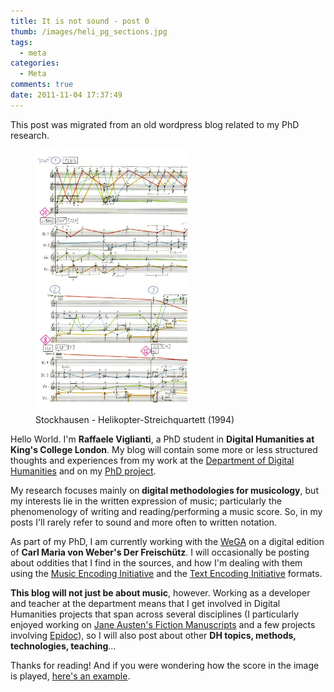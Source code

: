 ```yaml
---
title: It is not sound - post 0
thumb: /images/heli_pg_sections.jpg
tags:
  - meta
categories:
  - Meta
comments: true
date: 2011-11-04 17:37:49
---
```


<div class="alert alert-warning" role="alert">This post was migrated from an old wordpress blog related to my PhD research.</div>

<figure class="figure pull-xs-right p-l-3">
  <a href="http://www.stockhausen.org/heli_pg_1.html"><img class="figure-img img-fluid img-rounded" title="heli_pg_sections" src="/images/heli_pg_sections.jpg" alt="Stockhausen - Helikopter-Streichquartett" width="243" height="421" /></a>
  <figcaption class="figure-caption">Stockhausen - Helikopter-Streichquartett (1994)</figcaption>
</figure>

Hello World. I'm <strong>Raffaele Viglianti</strong>, a PhD student in <strong>Digital Humanities at King's College London</strong>. My blog will contain some more or less structured thoughts and experiences from my work at the <a title="Department of Digital Humanities at King's College London" href="http://www.kcl.ac.uk/ddh" target="_blank">Department of Digital Humanities</a> and on my <a title="PhD Project" href="http://itisnotsound.wordpress.com/phd-project/">PhD project</a>.

My research focuses mainly on<strong> digital methodologies for musicology</strong>, but my interests lie in the written expression of music; particularly the phenomenology of writing and reading/performing a music score. So, in my posts I'll rarely refer to sound and more often to written notation.

As part of my PhD, I am currently working with the <a title="Weber Gesamtausgabe Website" href="http://www.weber-gesamtausgabe.de/en/Index" target="_blank">WeGA</a> on a digital edition of <strong>Carl Maria von Weber's Der Freischütz</strong>. I will occasionally be posting about oddities that I find in the sources, and how I'm dealing with them using the <a title="Music Encoding Initiative website" href="http://www.music-encoding.org" target="_blank">Music Encoding Initiative</a> and the <a title="Text Encoding Initiative Website" href="http://www.tei-c.org" target="_blank">Text Encoding Initiative</a> formats.

<strong>This blog will not just be about music</strong>, however. Working as a developer and teacher at the department means that I get involved in Digital Humanities projects that span across several disciplines (I particularly enjoyed working on <a title="Jane Austen's Fiction Manuscripts Website" href="http://janeausten.ac.uk/index.html" target="_blank">Jane Austen's Fiction Manuscripts</a> and a few projects involving <a title="Epidoc on Sourceforge" href="http://epidoc.sourceforge.net/" target="_blank">Epidoc</a>), so I will also post about other <strong>DH topics, methods, technologies, teaching</strong>...

Thanks for reading! And if you were wondering how the score in the image is played, <a href="http://www.youtube.com/watch?v=g2qQ6UWbRVc" target="_blank">here's an example</a>.

